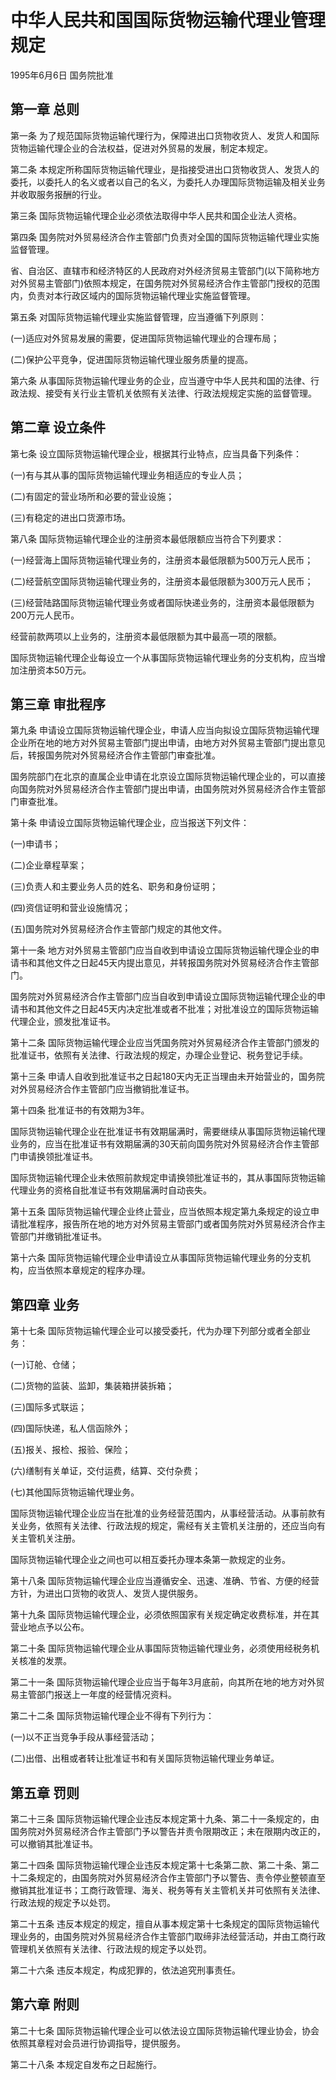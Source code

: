 # 中华人民共和国国际货物运输代理业管理规定

1995年6月6日 国务院批准　

<!-- INFO END -->

## 第一章 总则

第一条 为了规范国际货物运输代理行为，保障进出口货物收货人、发货人和国际货物运输代理企业的合法权益，促进对外贸易的发展，制定本规定。

第二条 本规定所称国际货物运输代理业，是指接受进出口货物收货人、发货人的委托，以委托人的名义或者以自己的名义，为委托人办理国际货物运输及相关业务并收取服务报酬的行业。

第三条 国际货物运输代理企业必须依法取得中华人民共和国企业法人资格。

第四条 国务院对外贸易经济合作主管部门负责对全国的国际货物运输代理业实施监督管理。

省、自治区、直辖市和经济特区的人民政府对外经济贸易主管部门(以下简称地方对外贸易主管部门)依照本规定，在国务院对外贸易经济合作主管部门授权的范围内，负责对本行政区域内的国际货物运输代理业实施监督管理。

第五条 对国际货物运输代理业实施监督管理，应当遵循下列原则：

(一)适应对外贸易发展的需要，促进国际货物运输代理业的合理布局；

(二)保护公平竞争，促进国际货物运输代理业服务质量的提高。

第六条 从事国际货物运输代理业务的企业，应当遵守中华人民共和国的法律、行政法规、接受有关行业主管机关依照有关法律、行政法规规定实施的监督管理。

## 第二章 设立条件

第七条 设立国际货物运输代理企业，根据其行业特点，应当具备下列条件：

(一)有与其从事的国际货物运输代理业务相适应的专业人员；

(二)有固定的营业场所和必要的营业设施；

(三)有稳定的进出口货源市场。

第八条 国际货物运输代理企业的注册资本最低限额应当符合下列要求：

(一)经营海上国际货物运输代理业务的，注册资本最低限额为500万元人民币；

(二)经营航空国际货物运输代理业务的，注册资本最低限额为300万元人民币；

(三)经营陆路国际货物运输代理业务或者国际快递业务的，注册资本最低限额为200万元人民币。

经营前款两项以上业务的，注册资本最低限额为其中最高一项的限额。

国际货物运输代理企业每设立一个从事国际货物运输代理业务的分支机构，应当增加注册资本50万元。

## 第三章 审批程序

第九条 申请设立国际货物运输代理企业，申请人应当向拟设立国际货物运输代理企业所在地的地方对外贸易主管部门提出申请，由地方对外贸易主管部门提出意见后，转报国务院对外贸易经济合作主管部门审查批准。

国务院部门在北京的直属企业申请在北京设立国际货物运输代理企业的，可以直接向国务院对外贸易经济合作主管部门提出申请，由国务院对外贸易经济合作主管部门审查批准。

第十条 申请设立国际货物运输代理企业，应当报送下列文件：

(一)申请书；

(二)企业章程草案；

(三)负责人和主要业务人员的姓名、职务和身份证明；

(四)资信证明和营业设施情况；

(五)国务院对外贸易经济合作主管部门规定的其他文件。

第十一条 地方对外贸易主管部门应当自收到申请设立国际货物运输代理企业的申请书和其他文件之日起45天内提出意见，并转报国务院对外贸易经济合作主管部门。

国务院对外贸易经济合作主管部门应当自收到申请设立国际货物运输代理企业的申请书和其他文件之日起45天内决定批准或者不批准；对批准设立的国际货物运输代理企业，颁发批准证书。

第十二条 国际货物运输代理企业应当凭国务院对外贸易经济合作主管部门颁发的批准证书，依照有关法律、行政法规的规定，办理企业登记、税务登记手续。

第十三条 申请人自收到批准证书之日起180天内无正当理由未开始营业的，国务院对外贸易经济合作主管部门应当撤销批准证书。

第十四条 批准证书的有效期为3年。

国际货物运输代理企业在批准证书有效期届满时，需要继续从事国际货物运输代理业务的，应当在批准证书有效期届满的30天前向国务院对外贸易经济合作主管部门申请换领批准证书。

国际货物运输代理企业未依照前款规定申请换领批准证书的，其从事国际货物运输代理业务的资格自批准证书有效期届满时自动丧失。

第十五条 国际货物运输代理企业终止营业，应当依照本规定第九条规定的设立申请批准程序，报告所在地的地方对外贸易主管部门或者国务院对外贸易经济合作主管部门并缴销批准证书。

第十六条 国际货物运输代理企业申请设立从事国际货物运输代理业务的分支机构，应当依照本章规定的程序办理。

## 第四章 业务

第十七条 国际货物运输代理企业可以接受委托，代为办理下列部分或者全部业务：

(一)订舱、仓储；

(二)货物的监装、监卸，集装箱拼装拆箱；

(三)国际多式联运；

(四)国际快递，私人信函除外；

(五)报关、报检、报验、保险；

(六)缮制有关单证，交付运费，结算、交付杂费；

(七)其他国际货物运输代理业务。

国际货物运输代理企业应当在批准的业务经营范围内，从事经营活动。从事前款有关业务，依照有关法律、行政法规的规定，需经有关主管机关注册的，还应当向有关主管机关注册。

国际货物运输代理企业之间也可以相互委托办理本条第一款规定的业务。

第十八条 国际货物运输代理企业应当遵循安全、迅速、准确、节省、方便的经营方针，为进出口货物的收货人、发货人提供服务。

第十九条 国际货物运输代理企业，必须依照国家有关规定确定收费标准，并在其营业地点予以公布。

第二十条 国际货物运输代理企业从事国际货物运输代理业务，必须使用经税务机关核准的发票。

第二十一条 国际货物运输代理企业应当于每年3月底前，向其所在地的地方对外贸易主管部门报送上一年度的经营情况资料。

第二十二条 国际货物运输代理企业不得有下列行为：

(一)以不正当竞争手段从事经营活动；

(二)出借、出租或者转让批准证书和有关国际货物运输代理业务单证。

## 第五章 罚则

第二十三条 国际货物运输代理企业违反本规定第十九条、第二十一条规定的，由国务院对外贸易经济合作主管部门予以警告并责令限期改正；未在限期内改正的，可以撤销其批准证书。

第二十四条 国际货物运输代理企业违反本规定第十七条第二款、第二十条、第二十二条规定的，由国务院对外贸易经济合作主管部门予以警告、责令停业整顿直至撤销其批准证书；工商行政管理、海关、税务等有关主管机关并可依照有关法律、行政法规的规定予以处罚。

第二十五条 违反本规定的规定，擅自从事本规定第十七条规定的国际货物运输代理业务的，由国务院对外贸易经济合作主管部门取缔非法经营活动，并由工商行政管理机关依照有关法律、行政法规的规定予以处罚。

第二十六条 违反本规定，构成犯罪的，依法追究刑事责任。

## 第六章 附则

第二十七条 国际货物运输代理企业可以依法设立国际货物运输代理业协会，协会依照其章程对会员进行协调指导，提供服务。

第二十八条 本规定自发布之日起施行。